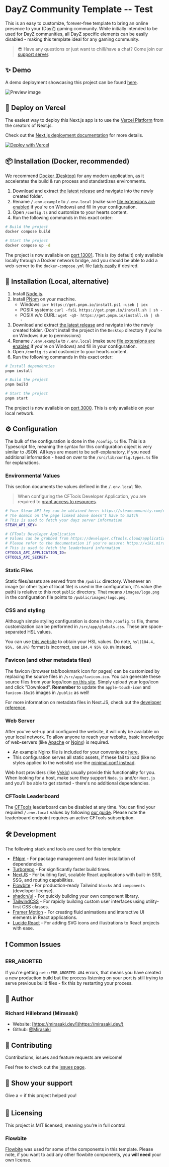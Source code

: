 # DayZ Community Template  -- Test 

This is an easy to customize, forever-free template to bring an online presence to your (DayZ) gaming community. While initially intended to be used for DayZ communities, all DayZ specific elements can be easily disabled - making this template ideal for any gaming community.

> 😎 Have any questions or just want to chill/have a chat? Come join our [support server](https://discord.gg/mirasaki).

## ✨ Demo

A demo deployment showcasing this project can be found [here](https://template-1.mirasaki.dev/).

![Preview image](/public/images/marketing/banner.png "Preview")

## 🚀 Deploy on Vercel

The easiest way to deploy this Next.js app is to use the [Vercel Platform](https://vercel.com/new?utm_medium=default-template&filter=next.js&utm_source=create-next-app&utm_campaign=create-next-app-readme) from the creators of Next.js.

Check out the [Next.js deployment documentation](https://nextjs.org/docs/deployment) for more details.

[![Deploy with Vercel](https://vercel.com/button)](https://vercel.com/new/clone?repository-url=https%3A%2F%2Fgithub.com%2FMirasaki-Development%2Fdayz-community-template&env=STEAM_API_KEY,CFTOOLS_API_APPLICATION_ID,CFTOOLS_API_SECRET&envDescription=Credentials%20required%20for%20the%20application.&envLink=https%3A%2F%2Fgithub.com%2FMirasaki-Development%2Fdayz-community-template%3Ftab%3Dreadme-ov-file%23environmental-values&project-name=my-dayz-website&repository-name=my-dayz-website&demo-title=%5BDemo%5D%20DayZ%20Community%20Website&demo-description=An%20easy%20to%20customize%2C%20forever-free%20template%20to%20bring%20an%20online%20presence%20to%20your%20(DayZ)%20gaming%20community.&demo-url=https%3A%2F%2Ftemplate-1.mirasaki.dev%2F&demo-image=https%3A%2F%2Fraw.githubusercontent.com%2FMirasaki-Development%2Fdayz-community-template%2Fmain%2Fpublic%2Fimages%2Fmarketing%2Fbanner.png)

## 📦 Installation (Docker, recommended)

We recommend [Docker (Desktop)](https://www.docker.com/products/docker-desktop/) for any modern application, as it accelerates the build & run process and standardizes environments.

1. Download and extract [the latest release](https://github.com/Mirasaki-Development/dayz-community-template/releases) and navigate into the newly created folder.
2. Rename `/.env.example` to `/.env.local` (make sure [file extensions are enabled](https://www.youtube.com/watch?v=z5FBLAagPIc) if you're on Windows) and fill in your configuration.
3. Open `/config.ts` and customize to your hearts content.
4. Run the following commands in this exact order:

```sh
# Build the project
docker compose build

# Start the project
docker compose up -d
```

The project is now available on [port 13001](http://localhost:13001/). This is (by default) only available locally through a Docker network bridge, and you should be able to add a web-server to the `docker-compose.yml` file [fairly easily](https://hub.docker.com/_/nginx/) if desired.

## 🔨 Installation (Local, alternative)

1. Install [Node.js](https://nodejs.org/en/download).
2. Install [PNpm](https://pnpm.io/installation) on your machine.
    - Windows: `iwr https://get.pnpm.io/install.ps1 -useb | iex`
    - POSIX systems: `curl -fsSL https://get.pnpm.io/install.sh | sh -`
    - POSIX w/o CURL: `wget -qO- https://get.pnpm.io/install.sh | sh -`
3. Download and extract [the latest release](https://github.com/Mirasaki-Development/dayz-community-template/releases) and navigate into the newly created folder. (Don't install the project in the `Desktop` directory if you're on Windows due to permissions)
4. Rename `/.env.example` to `/.env.local` (make sure [file extensions are enabled](https://www.youtube.com/watch?v=z5FBLAagPIc) if you're on Windows) and fill in your configuration.
5. Open `/config.ts` and customize to your hearts content.
6. Run the following commands in this exact order:

```sh
# Install dependencies
pnpm install

# Build the project
pnpm build

# Start the project
pnpm start
```

The project is now available on [port 3000](http://localhost:3000/). This is only available on your local network.

## ⚙️ Configuration

The bulk of the configuration is done in the `/config.ts` file. This is a Typescript file, meaning the syntax for this configuration object is very similar to JSON. All keys are meant to be self-explanatory, if you need additional information - head on over to the `/src/lib/config.types.ts` file for explanations.

### Environmental Values

This section documents the values defined in the `/.env.local` file.

> When configuring the CFTools Developer Application, you are required to [grant access to resources](https://wiki.mirasaki.dev/docs/cftools-create-application#grant-access-to-resources).

```bash
# Your Steam API key can be obtained here: https://steamcommunity.com/dev/apikey
# The domain on the page linked above doesn't have to match
# This is used to fetch your dayz server information
STEAM_API_KEY=

# CFTools Developer Application
# Values can be grabbed from https://developer.cftools.cloud/applications
# Please refer to the documentation if you're unsure: https://wiki.mirasaki.dev/docs/cftools-create-application
# This is used to fetch the leaderboard information
CFTOOLS_API_APPLICATION_ID=
CFTOOLS_API_SECRET=
```

### Static Files

Static files/assets are served from the `/public` directory. Whenever an image (or other type of local file) is used in the configuration, it's value (the path) is relative to this root `public` directory. That means `/images/logo.png` in the configuration file points to `/public/images/logo.png`.

### CSS and styling

Although simple styling configuration is done in the `/config.ts` file, theme customization can be performed in `/src/app/globals.css`. These are space-separated HSL values.

You can use [this website](https://atmos.style/color-picker/hsl) to obtain your HSL values. Do note, `hsl(184.4, 95%, 60.8%)` format is incorrect, use `184.4 95% 60.8%` instead.

### Favicon (and other metadata files)

The favicon (browser tab/bookmark icon for pages) can be customized by replacing the source files in `/src/app/favicon.ico`. You can generate these source files from your logo/icon [on this site](https://favicon.io/favicon-converter/). Simply upload your logo/icon and click "Download". **Remember** to update the `apple-touch-icon` and `favicon-16x16` images in `/public` as well!

For more information on metadata files in Next.JS, check out the [developer reference](https://nextjs.org/docs/app/api-reference/file-conventions/metadata).

### Web Server

After you've set-up and configured the website, it will only be available on your local network. To allow anyone to reach your website, basic knowledge of web-servers (like [Apache](https://apache.org/) or [Nginx](https://nginx.org/en/)) is required.

- An example Nginx file is included for your convenience [here](/examples/nginx.example.conf).
- This configuration serves all static assets, if these fail to load (like no styles applied to the website) use the [minimal conf instead](/examples/nginx.min.conf).

Web host providers (like [Vykix](https://portal.vykix.com/aff.php?aff=17)) usually provide this functionality for you. When looking for a host, make sure they support `Node.js` and/or `Next.js` and you'll be able to get started - there's no additional dependencies.

### CFTools Leaderboard

The [CFTools](https://cftools.com/) leaderboard can be disabled at any time. You can find your required `/.env.local` values by following [our guide](https://wiki.mirasaki.dev/docs/cftools-create-application). Please note the leaderboard endpoint requires an active CFTools subscription.

## 🛠️ Development

The following stack and tools are used for this template:

- [PNpm](https://pnpm.io/) - For package management and faster installation of dependencies.
- [Turborepo](https://turbo.build/repo) - For significantly faster build times.
- [NextJS](https://nextjs.org/) - For building fast, scalable React applications with built-in SSR, SSG, and routing capabilities.
- [Flowbite](https://flowbite.com) - For production-ready Tailwind `blocks` and `components` (developer license).
- [shadcn/ui](https://ui.shadcn.com/) - For quickly building your own component library.
- [TailwindCSS](https://tailwindcss.com/) - For rapidly building custom user interfaces using utility-first CSS classes.
- [Framer Motion](https://www.framer.com/motion/) - For creating fluid animations and interactive UI elements in React applications.
- [Lucide React](https://lucide.dev/guide/packages/lucide-react) - For adding SVG icons and illustrations to React projects with ease.

## ❗ Common Issues

### ERR_ABORTED

If you're getting `net::ERR_ABORTED 404` errors, that means you have created a new production build but the process listening on your port is still trying to serve previous build files - fix this by restarting your process.

## 👤 Author

### Richard Hillebrand (Mirasaki)

- Website: [https://mirasaki.dev/](https://mirasaki.dev/)
- Github: [@Mirasaki](https://github.com/Mirasaki)

## 🤝 Contributing

Contributions, issues and feature requests are welcome!

Feel free to check out the [issues page](https://github.com/Mirasaki-Development/dayz-community-template/issues).

## 🤩 Show your support

Give a ⭐️ if this project helped you!

## 📝 Licensing

This project is MIT licensed, meaning you're in full control.

### Flowbite

[Flowbite](https://flowbite.com) was used for some of the components in this template. Please note, if you want to add any other flowbite components, you **will need** your own license.
